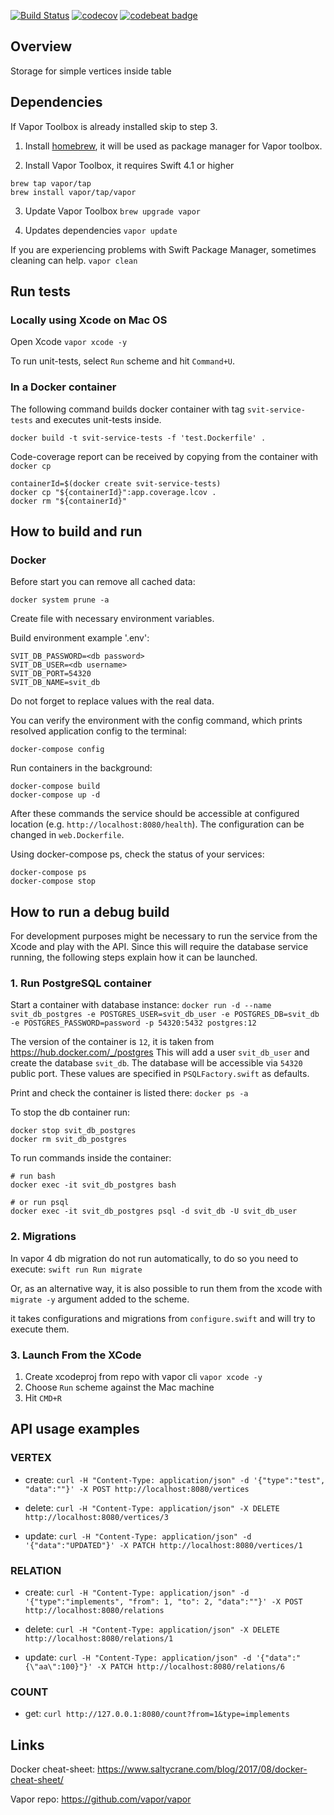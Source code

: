 [![Build Status](https://travis-ci.org/mkoshtenko/svit-service.svg?branch=master)](https://travis-ci.org/mkoshtenko/svit-service)
[![codecov](https://codecov.io/gh/mkoshtenko/svit-service/branch/master/graph/badge.svg)](https://codecov.io/gh/mkoshtenko/svit-service)
[![codebeat badge](https://codebeat.co/badges/ab58552c-96ab-4216-a399-d76621c9c8d7)](https://codebeat.co/projects/github-com-mkoshtenko-svit-service-master)

## Overview
Storage for simple vertices inside table 

## Dependencies
If Vapor Toolbox is already installed skip to step 3.

1. Install [homebrew](https://brew.sh), it will be used as package manager for Vapor toolbox. 

2. Install Vapor Toolbox, it requires Swift 4.1 or higher
  ```
 brew tap vapor/tap
 brew install vapor/tap/vapor
 ```

3. Update Vapor Toolbox
  `brew upgrade vapor`

4. Updates dependencies
  `vapor update`

If you are experiencing problems with Swift Package Manager, sometimes cleaning can help.
`vapor clean`

## Run tests

### Locally using Xcode on Mac OS

Open Xcode
`vapor xcode -y`

To run unit-tests, select `Run` scheme and hit `Command+U`.

### In a Docker container

The following command builds docker container with tag `svit-service-tests` and executes unit-tests inside.
```
docker build -t svit-service-tests -f 'test.Dockerfile' .
```
Code-coverage report can be received by copying from the container with `docker cp`
```
containerId=$(docker create svit-service-tests)
docker cp "${containerId}":app.coverage.lcov .
docker rm "${containerId}"
```

## How to build and run
### Docker
Before start you can remove all cached data:
```
docker system prune -a
```

Create file with necessary environment variables.

Build environment example '.env':
```
SVIT_DB_PASSWORD=<db password>
SVIT_DB_USER=<db username>
SVIT_DB_PORT=54320
SVIT_DB_NAME=svit_db
```

Do not forget to replace values with the real data.

You can verify the environment with the config command, which prints resolved application config to the terminal:
```
docker-compose config
```

Run containers in the background:
```
docker-compose build
docker-compose up -d
```
After these commands the service should be accessible at configured location (e.g. `http://localhost:8080/health`).
The configuration can be changed in `web.Dockerfile`.

Using docker-compose ps, check the status of your services:
```
docker-compose ps
docker-compose stop
```

## How to run a debug build

For development purposes might be necessary to run the service from the Xcode and play with the API.
Since this will require the database service running, the following steps explain how it can be launched.

### 1. Run PostgreSQL container
Start a container with database instance:
`docker run -d --name svit_db_postgres -e POSTGRES_USER=svit_db_user -e POSTGRES_DB=svit_db -e POSTGRES_PASSWORD=password -p 54320:5432 postgres:12`

The version of the container is `12`, it is taken from https://hub.docker.com/_/postgres
This will add a user `svit_db_user`  and create the database  `svit_db`.
The database will be accessible via  `54320` public port.
These values are specified in `PSQLFactory.swift` as defaults.

Print and check the container is listed there:
`docker ps -a`

To stop the db container run:
```
docker stop svit_db_postgres
docker rm svit_db_postgres
```

To run commands inside the container:
```
# run bash
docker exec -it svit_db_postgres bash

# or run psql
docker exec -it svit_db_postgres psql -d svit_db -U svit_db_user
```

### 2. Migrations
In vapor 4 db migration do not run automatically, to do so you need to execute:
`swift run Run migrate`

Or, as an alternative way, it is also possible to run them from the xcode with `migrate -y` argument added to the scheme.

it takes configurations and migrations from `configure.swift` and will try to execute them. 

### 3. Launch  From the XCode
1. Create xcodeproj from repo with vapor cli `vapor xcode -y`
2. Choose `Run` scheme against the Mac machine
3. Hit `CMD+R`

## API usage examples
### VERTEX
- create:
`curl -H "Content-Type: application/json" -d '{"type":"test", "data":""}' -X POST http://localhost:8080/vertices`

- delete:
`curl -H "Content-Type: application/json" -X DELETE http://localhost:8080/vertices/3`

- update:
`curl -H "Content-Type: application/json" -d '{"data":"UPDATED"}' -X PATCH http://localhost:8080/vertices/1`

### RELATION
- create:
`curl -H "Content-Type: application/json" -d '{"type":"implements", "from": 1, "to": 2, "data":""}' -X POST http://localhost:8080/relations`

- delete:
`curl -H "Content-Type: application/json" -X DELETE http://localhost:8080/relations/1`

- update:
`curl -H "Content-Type: application/json" -d '{"data":"{\"aa\":100}"}' -X PATCH http://localhost:8080/relations/6`

### COUNT
- get:
`curl http://127.0.0.1:8080/count?from=1&type=implements`

## Links
Docker cheat-sheet:
https://www.saltycrane.com/blog/2017/08/docker-cheat-sheet/

Vapor repo:
https://github.com/vapor/vapor
